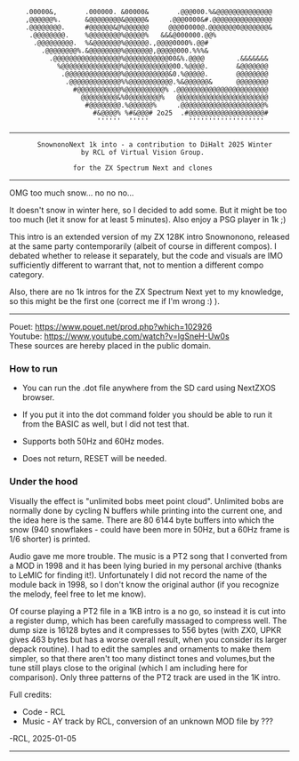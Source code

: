        
        .00000&,       .000000. &00000&       .@@@000.%&@@@@@@@@@@@@@@       
        ,@@@@@@%.      &@@@@@@@@&@@@@@&     .@@@0000&#.@@@@@@@@@@@@@@@       
        .@@@@@@@@.     #@@@@@@&@%@@@@@@     @@@00000@.@@@@@@@0@@@@@@@&        
         .@@@@@@@@.    %@@@@@@@@%@@@@@%   &&&@000000.@@%                    
          .@@@@@@@@@.  %&@@@@@@@%@@@@@@.,@@@@0000%.@@#       
            .@@@@@@@@%.&@@@@@@@@%@@@@@@@,@@@@@000.%%%&                 
              .@@@@@@@@@@@@@@@@@%@@@@@@@@@@@00&%.@@@@        .&&&&&&&       
                %@@@@@@@@@@@@@@@%@@@@@@@@@@@@00.%@@@@.       &@@@@@@@   
                 .@@@@@@@@@@@@@@%@@@@@@@@@@@&0.%@@@@@.       @@@@@@@@       
                  .@@@@@@@@@@@@@%%@@@@@@@@@@@.%&@@@@@@&      @@@@@@@@       
                    #@@@@@@@@@@@%@@@@@@@@@@% .@@@@@@@@@@@@@@@@@@@@@@@       
                      @@@@@@@@@&%0@@@@@@@@%   @@@@@@@@@@@@@@@@@@@@@@@      
                       #@@@@@@@@.%@@@@@@%     .@@@@@@@@@@@@@@@@@@@@@%     
                         #&@@@@% %#&@@@# 2o25  .#@@@@@@@@@@@@@@@@@@@#       
                          ''''''  '''''          ''''''''''''''''''' 
-------- ------ ----- ---- --- -- - - -- --- ---- ----- ------ ------- --------

           SnownonoNext 1k into - a contribution to DiHalt 2025 Winter
                      by RCL of Virtual Vision Group.

                    for the ZX Spectrum Next and clones

-------- ------ ----- ---- --- -- - - -- --- ---- ----- ------ ------- --------

  OMG too much snow... no no no...

  It doesn't snow in winter here, so I decided to add some. But it might be too
too much (let it snow for at least 5 minutes). Also enjoy a PSG player in 1k ;)

  This intro is an extended version of my ZX 128K intro Snownonono, released at
the same party contemporarily (albeit of course in different compos). I debated
whether to release it separately, but the code and visuals are IMO sufficiently
different to warrant that, not to mention a different compo category.

  Also, there are no 1k intros for the ZX Spectrum Next yet to my knowledge, so
this might be the first one (correct me if I'm wrong :) ).

---

  Pouet: https://www.pouet.net/prod.php?which=102926 \
  Youtube: https://www.youtube.com/watch?v=lgSneH-Uw0s \
  These sources are hereby placed in the public domain.

### How to run

  - You can run the .dot file anywhere from the SD card using NextZXOS browser.

  - If you put it into the dot command folder you should be able to run it from
    the BASIC as well, but I did not test that.

  - Supports both 50Hz and 60Hz modes.

  - Does not return, RESET will be needed.

### Under the hood

   Visually the effect is "unlimited bobs meet point cloud". Unlimited bobs are
normally done by cycling N buffers while printing into the current one, and the
idea here is the same. There are 80 6144 byte buffers into which the snow (940
snowflakes - could have been more in 50Hz, but a 60Hz frame is 1/6 shorter) is 
printed.

   Audio gave me more trouble. The music is a PT2 song that I converted from a
MOD in 1998 and it has been lying buried in my personal archive (thanks to LeMIC
for finding it!). Unfortunately I did not record the name of the module back in
1998, so I don't know the original author (if you recognize the melody, feel
free to let me know).

   Of course playing a PT2 file in a 1KB intro is a no go, so instead it is cut
into a register dump, which has been carefully massaged to compress well. The
dump size is 16128 bytes and it compresses to 556 bytes (with ZX0, UPKR gives
463 bytes but has a worse overall result, when you consider its larger depack
routine). I had to edit the samples and ornaments to make them simpler, so that
there aren't too many distinct tones and volumes,but the tune still plays close
to the original (which I am including here for comparison). Only three patterns
of the PT2 track are used in the 1K intro.

  Full credits:
  - Code - RCL
  - Music - AY track by RCL, conversion of an unknown MOD file by ???

 -RCL, 2025-01-05
------------------ ----- ---- --- -- -  
